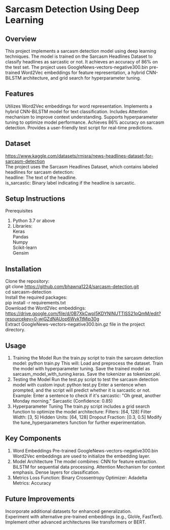 # Sarcasm Detection Using Deep Learning
## Overview
This project implements a sarcasm detection model using deep learning techniques. The model is trained on the Sarcasm Headlines Dataset to classify headlines as sarcastic or not. It achieves an accuracy of 86% on the test set.
The project uses GoogleNews-vectors-negative300.bin pre-trained Word2Vec embeddings for feature representation, a hybrid CNN-BiLSTM architecture, and grid search for hyperparameter tuning.
## Features
Utilizes Word2Vec embeddings for word representation.
Implements a hybrid CNN-BiLSTM model for text classification.
Includes Attention mechanism to improve context understanding.
Supports hyperparameter tuning to optimize model performance.
Achieves 86% accuracy on sarcasm detection.
Provides a user-friendly test script for real-time predictions.
## Dataset
https://www.kaggle.com/datasets/rmisra/news-headlines-dataset-for-sarcasm-detection<br/>
The project uses the Sarcasm Headlines Dataset, which contains labeled headlines for sarcasm detection:<br/>
headline: The text of the headline.<br/>
is_sarcastic: Binary label indicating if the headline is sarcastic.<br/>
## Setup Instructions
Prerequisites<br/>
1. Python 3.7 or above
2. Libraries:<br/>
Keras<br/>
Pandas<br/>
Numpy<br/>
Scikit-learn<br/>
Gensim<br/>
## Installation
Clone the repository:<br/>
git clone https://github.com/bhawna1224/sarcasm-detection.git<br/>
cd sarcasm-detection<br/>
Install the required packages:<br/>
pip install -r requirements.txt<br/>
Download the Word2Vec embeddings:<br/>
https://drive.google.com/file/d/0B7XkCwpI5KDYNlNUTTlSS21pQmM/edit?resourcekey=0-wjGZdNAUop6WykTtMip30g<br/>
Extract GoogleNews-vectors-negative300.bin.gz file in the project directory.<br/>
## Usage
1. Training the Model
Run the train.py script to train the sarcasm detection model:
python train.py
This will:
Load and preprocess the dataset.
Train the model with hyperparameter tuning.
Save the trained model as sarcasm_model_with_tuning.keras.
Save the tokenizer as tokenizer.pkl.
2. Testing the Model
Run the test.py script to test the sarcasm detection model with custom input:
python test.py
Enter a sentence when prompted, and the script will predict whether it is sarcastic or not. Example:
Enter a sentence to check if it's sarcastic: "Oh great, another Monday morning."
Sarcastic (Confidence: 0.85)
3. Hyperparameter Tuning
The train.py script includes a grid search function to optimize the model architecture:
Filters: [64, 128]
Filter Width: [3, 5]
Hidden Units: [64, 128]
Dropout Fraction: [0.3, 0.5]
Modify the tune_hyperparameters function for further experimentation.
## Key Components
1. Word Embeddings
Pre-trained GoogleNews-vectors-negative300.bin Word2Vec embeddings are used to initialize the embedding layer.
2. Model Architecture
The model combines:
CNN for feature extraction.
BiLSTM for sequential data processing.
Attention Mechanism for context emphasis.
Dense layers for classification.
3. Metrics
Loss Function: Binary Crossentropy
Optimizer: Adadelta
Metrics: Accuracy
## Future Improvements
Incorporate additional datasets for enhanced generalization.<br/>
Experiment with alternative pre-trained embeddings (e.g., GloVe, FastText).<br/>
Implement other advanced architectures like transformers or BERT.
